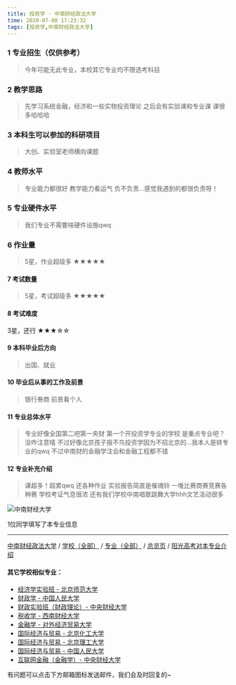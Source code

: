 ```yaml
---
title: 投资学 - 中南财经政法大学
time: 2020-07-08 17:23:32
tags: [投资学,中南财经政法大学]
---
```

### 1 专业招生（仅供参考）  
> 今年可能无此专业，本校其它专业均不限选考科目 


### 2 教学思路
> 先学习系统金融，经济和一些实物投资理论
之后会有实验课和专业课
课很多哈哈哈


### 3 本科生可以参加的科研项目
>  大创、实验室老师横向课题


### 4 教师水平
> 专业能力都很好
教学能力看运气
负不负责...感觉我遇到的都很负责呀！


### 5 专业硬件水平
> 我们专业不需要啥硬件设施qwq


### 6 作业量
>5星，作业超级多
★★★★★


#### 7 考试数量
>5星，考试超级多
★★★★★


#### 8 考试难度
> 
3星，还行
★★★☆☆



#### 9 本科毕业后方向
> 出国、就业


#### 10 毕业后从事的工作及前景
> 银行券商
前景看个人


#### 11 专业总体水平
> 专业好像全国第二吧第一央财
第一个开投资学专业的学校
是重点专业吧？没咋注意嘻
不过好像北京孩子报不鸟投资学因为不招北京的...我本人是转专业的qwq 不过中南财的金融学注会和金融工程都不错

#### 12 专业补充介绍
> 课超多！超累qwq 还各种作业 实验报告简直是催魂铃
一堆比赛商赛竞赛各种赛
学校考证气息很浓 
还有我们学校中南唱歌跳舞大学hhh文艺活动很多


![中南财经大学](http://upload-images.jianshu.io/upload_images/6206192-9c6e04188cccc8f7.jpeg?imageMogr2/auto-orient/strip%7CimageView2/2/w/1240)

1位同学填写了本专业信息
***
[中南财经政法大学](https://univgo.github.io/2020/07/08/中南财经政法大学) / [学校（全部）](https://univgo.github.io/2020/07/09/学校汇总页) / [专业（全部）](https://univgo.github.io/2020/07/09/专业汇总页) / [总览页](https://univgo.github.io/2020/07/09/总览) / [阳光高考对本专业介绍](http://gaokao.chsi.com.cn/sch/zyk/view.do?schId=73396045&specId=73381127)

#### 其它学校相似专业：
- [经济学实验班 - 北京师范大学](https://univgo.github.io/2020/07/08/经济学实验班%20-%20北京师范大学)
- [财政学 - 中国人民大学](https://univgo.github.io/2020/07/08/财政学%20-%20中国人民大学)
- [财政实验班（财政理论）- 中央财经大学](https://univgo.github.io/2020/07/08/财政实验班（财政理论）-%20%20中央财经大学)
- [税收学 - 西南财经大学](https://univgo.github.io/2020/07/08/税收学%20-%20西南财经大学)
- [金融学 - 对外经济贸易大学](https://univgo.github.io/2020/07/08/金融学%20-%20对外经济贸易大学)
- [国际经济与贸易 - 北京化工大学](https://univgo.github.io/2020/07/08/国际经济与贸易%20-%20北京化工大学)
- [国际经济与贸易 - 北京理工大学](https://univgo.github.io/2020/07/08/国际经济与贸易%20-%20北京理工大学)
- [国际经济与贸易 - 中国人民大学](https://univgo.github.io/2020/07/08/国际经济与贸易%20-%20中国人民大学)
- [互联网金融（金融学）- 中央财经大学](https://univgo.github.io/2020/07/08/互联网金融（金融学）-%20%20中央财经大学)

有问题可以点击下方邮箱图标发送邮件，我们会及时回复的~